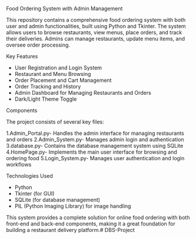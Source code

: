 Food Ordering System with Admin Management

This repository contains a comprehensive food ordering system with both user and admin functionalities, built using Python and Tkinter. The system allows users to browse restaurants, view menus, place orders, and track their deliveries. Admins can manage restaurants, update menu items, and oversee order processing.

Key Features

- User Registration and Login System
- Restaurant and Menu Browsing
- Order Placement and Cart Management
- Order Tracking and History
- Admin Dashboard for Managing Restaurants and Orders
- Dark/Light Theme Toggle

Components

The project consists of several key files:

1.Admin_Portal.py- Handles the admin interface for managing restaurants and orders
2.Admin_System.py- Manages admin login and authentication
3.database.py- Contains the database management system using SQLite
4.HomePage.py- Implements the main user interface for browsing and ordering food
5.Login_System.py- Manages user authentication and login workflows

Technologies Used

- Python
- Tkinter (for GUI)
- SQLite (for database management)
- PIL (Python Imaging Library) for image handling

This system provides a complete solution for online food ordering with both front-end and back-end components, making it a great foundation for building a restaurant delivery platform.# DBS-Project
